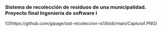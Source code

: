 
<h3>Sistema de recolección de residuos de una municipalidad. Proyecto final Ingeniería de software I </h3>
![](https://github.com/gipage/sist-recoleccion-is1/blob/main/Captura1.PNG)

